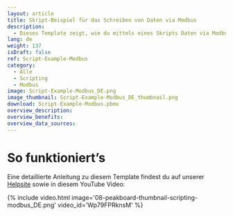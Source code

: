 ```yaml
---
layout: article
title: Skript-Beispiel für das Schreiben von Daten via Modbus
description: 
  - Dieses Template zeigt, wie du mittels eines Skripts Daten via Modbus schreiben kannst.
lang: de
weight: 137
isDraft: false
ref: Script-Example-Modbus
category:
  - Alle
  - Scripting
  - Modbus
image: Script-Example-Modbus_DE.png
image_thumbnail: Script-Example-Modbus_DE_thumbnail.png
download: Script-Example-Modbus.pbmx
overview_description:
overview_benefits:
overview_data_sources:
---
```



# So funktioniert’s
Eine detaillierte Anleitung zu diesem Template findest du auf unserer [Helpsite](https://help.peakboard.com/scripting/Script%20Templates/de_modbus.html) sowie in diesem YouTube Video:

{% include video.html image='08-peakboard-thumbnail-scripting-modbus_DE.png' video_id='Wp79FPRknsM' %}
